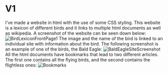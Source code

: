 # V1
I've made a website in html with the use of some CSS styling. This website is a lexicon of different birds and it links to multiple html documents as well as wikipedia. A screenshot of the website can be seen down below:
![BirdLexiconFrontPage1](https://user-images.githubusercontent.com/62332972/77065881-61a5c280-69e2-11ea-848f-8746658dee41.JPG)
The image and the name of the bird is linked to an individual site with information about the bird. The following screenshot is an example of one of the birds, the Bald Eagle:
![BaldEagleSiteScreenshot](https://user-images.githubusercontent.com/62332972/77065520-c1e83480-69e1-11ea-8dea-32b07129252b.JPG)
All the html documents have bookmarks that lead to two different articles. The first one contains all the flying birds, and the second contains the flightless ones: 
![Bookmarks](https://user-images.githubusercontent.com/62332972/77066023-aa5d7b80-69e2-11ea-96ff-cd07cc90e96f.JPG)

